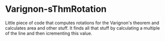 # Varignon-sThmRotation
Little piece of code that computes rotations for the Varignon's theorem and calculates area and other stuff. It finds all that stuff by calculating a multiple of the line and then icrementing this value.
